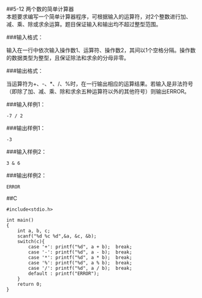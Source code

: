 ##5-12 两个数的简单计算器   
本题要求编写一个简单计算器程序，可根据输入的运算符，对2个整数进行加、减、乘、除或求余运算。题目保证输入和输出均不超过整型范围。

###输入格式：

输入在一行中依次输入操作数1、运算符、操作数2，其间以1个空格分隔。操作数的数据类型为整型，且保证除法和求余的分母非零。

###输出格式：

当运算符为+、-、*、/、%时，在一行输出相应的运算结果。若输入是非法符号（即除了加、减、乘、除和求余五种运算符以外的其他符号）则输出ERROR。

###输入样例1：

	-7 / 2
###输出样例1：

	-3
###输入样例2：

	3 & 6
###输出样例2：

	ERROR

##C
	
	#include<stdio.h>
	
	int main()
	{
		int a, b, c;
		scanf("%d %c %d",&a, &c, &b);
		switch(c){
			case '+': printf("%d", a + b);	break;
			case '-': printf("%d", a - b);	break;
			case '*': printf("%d", a * b);	break;
			case '%': printf("%d", a % b);	break;
			case '/': printf("%d", a / b);	break;
			default : printf("ERROR");
		}
		return 0;
	}